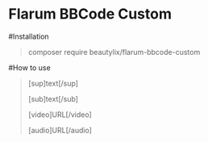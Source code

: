 # Flarum BBCode Custom

#Installation

>composer require beautylix/flarum-bbcode-custom

#How to use

> [sup]text[/sup]
> 
> [sub]text[/sub]
> 
> [video]URL[/video]
>
> [audio]URL[/audio]
